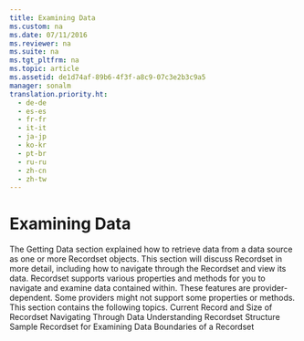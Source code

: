 ```yaml
---
title: Examining Data
ms.custom: na
ms.date: 07/11/2016
ms.reviewer: na
ms.suite: na
ms.tgt_pltfrm: na
ms.topic: article
ms.assetid: de1d74af-89b6-4f3f-a8c9-07c3e2b3c9a5
manager: sonalm
translation.priority.ht: 
  - de-de
  - es-es
  - fr-fr
  - it-it
  - ja-jp
  - ko-kr
  - pt-br
  - ru-ru
  - zh-cn
  - zh-tw
---
```

# Examining Data
<?xml version="1.0" encoding="utf-8"?>
<developerReferenceWithoutSyntaxDocument xmlns="http://ddue.schemas.microsoft.com/authoring/2003/5" xmlns:xlink="http://www.w3.org/1999/xlink" xmlns:xsi="http://www.w3.org/2001/XMLSchema-instance" xsi:schemaLocation="http://ddue.schemas.microsoft.com/authoring/2003/5 http://dduestorage.blob.core.windows.net/ddueschema/developer.xsd">
  <introduction>
    <para>The <legacyLink xlink:href="3931e7ec-f66b-4d5d-aad3-c4bf12e8b154">Getting Data</legacyLink> section explained how to retrieve data from a data source as one or more <legacyBold>Recordset</legacyBold> objects. This section will discuss <legacyBold>Recordset</legacyBold> in more detail, including how to navigate through the <legacyBold>Recordset</legacyBold> and view its data.</para>
    <para>
      <?Comment jrs: Deleted per Megan; no diagram. Bug filed. 2006-02-13T19:12:00Z  Id='0?>
      <?CommentEnd Id='0'
    ?>
      <legacyBold>Recordset</legacyBold> supports various <legacyLink xlink:href="4295a6e5-112d-4595-b18a-57728893ac2d">properties and methods</legacyLink> for you to navigate and examine data contained within. These features are provider-dependent. Some providers might not support some properties or methods. </para>
    <para>This section contains the following topics.  </para>
    <list class="bullet">
      <listItem>
        <para>
          <legacyLink xlink:href="e63ff331-8655-4be7-82c6-e6cd6cc9d16d">Current Record and Size of Recordset</legacyLink>
        </para>
      </listItem>
      <listItem>
        <para>
          <legacyLink xlink:href="8d88c9aa-8ec8-4969-8fa1-1663fd29bfc4">Navigating Through Data</legacyLink>
        </para>
      </listItem>
      <listItem>
        <para>
          <legacyLink xlink:href="3ef36d24-f121-4a5f-84ad-5fc84992e81d">Understanding Recordset Structure</legacyLink>
        </para>
      </listItem>
      <listItem>
        <para>
          <legacyLink xlink:href="e770e626-68b1-4ddf-a217-d7b30311e2ee">Sample Recordset for Examining Data</legacyLink>
        </para>
      </listItem>
      <listItem>
        <para>
          <link xlink:href="c0dd4a0f-478d-4c5e-b5d5-7535f211d064">Boundaries of a Recordset</link>
        </para>
      </listItem>
    </list>
  </introduction>
  <relatedTopics />
</developerReferenceWithoutSyntaxDocument>